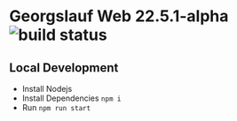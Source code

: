 # Georgslauf Web 22.5.1-alpha ![build status](https://gitlab.com/georgslauf/georgslauf-admin/badges/main/pipeline.svg)

## Local Development

- Install Nodejs
- Install Dependencies `npm i`
- Run `npm run start`

